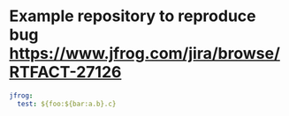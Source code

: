 # Example repository to reproduce bug https://www.jfrog.com/jira/browse/RTFACT-27126

```yaml
jfrog: 
  test: ${foo:${bar:a.b}.c}
```
